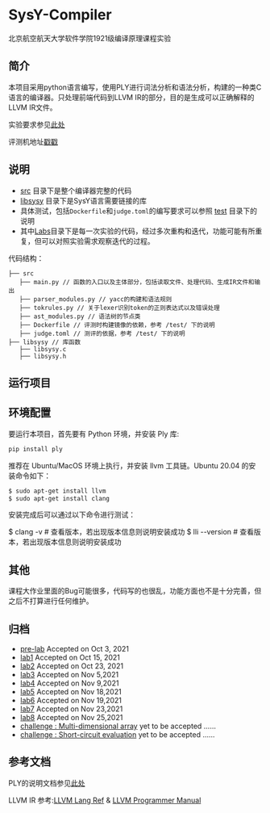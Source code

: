 # SysY-Compiler

北京航空航天大学软件学院1921级编译原理课程实验

## 简介

本项目采用python语言编写，使用PLY进行词法分析和语法分析，构建的一种类C语言的编译器。只处理前端代码到LLVM IR的部分，目的是生成可以正确解释的LLVM IR文件。

实验要求参见[此处](https://github.com/BUAA-SE-Compiling/miniSysY-tutorial) 

评测机地址[戳戳](https://oj.karenia.cc/dashboard)

## 说明

- [src](./src/) 目录下是整个编译器完整的代码
- [libsysy](./libsysy/) 目录下是SysY语言需要链接的库
- 具体测试，包括`Dockerfile`和`judge.toml`的编写要求可以参照 [test](./test/) 目录下的说明
- 其中[Labs](./Labs/)目录下是每一次实验的代码，经过多次重构和迭代，功能可能有所重复，但可以对照实验需求观察迭代的过程。

代码结构：

```
├── src
   ├── main.py // 函数的入口以及主体部分，包括读取文件、处理代码、生成IR文件和输出
   ├── parser_modules.py // yacc的构建和语法规则
   ├── tokrules.py // 关于lexer识别token的正则表达式以及错误处理
   ├── ast_modules.py // 语法树的节点类
   ├── Dockerfile // 评测时构建镜像的依赖，参考 /test/ 下的说明
   ├── judge.toml // 测评的依据，参考 /test/ 下的说明
├── libsysy // 库函数
   ├── libsysy.c
   ├── libsysy.h
```

## 运行项目

## 环境配置

要运行本项目，首先要有 Python 环境，并安装 Ply 库:
```bash
pip install ply
```
推荐在 Ubuntu/MacOS 环境上执行，并安装 llvm 工具链。Ubuntu 20.04 的安装命令如下：
```bash
$ sudo apt-get install llvm
$ sudo apt-get install clang
```
安装完成后可以通过以下命令进行测试：

$ clang -v 		# 查看版本，若出现版本信息则说明安装成功
$ lli --version # 查看版本，若出现版本信息则说明安装成功

## 其他

课程大作业里面的Bug可能很多，代码写的也很乱，功能方面也不是十分完善，但之后不打算进行任何维护。

## 归档

- [pre-lab](./Labs/pre_lab) Accepted on Oct 3, 2021
- [lab1](./Labs/lab1/) Accepted on Oct 15, 2021
- [lab2](./Labs/lab2) Accepted on Oct 23, 2021
- [lab3](./Labs/lab3/) Accepted on Nov 5,2021
- [lab4](./Labs/lab4/) Accepted on Nov 9,2021
- [lab5](./Labs/lab5/) Accepted on Nov 18,2021
- [lab6](./Labs/lab6/) Accepted on Nov 19,2021
- [lab7](./Labs/lab7/) Accepted on Nov 23,2021
- [lab8](./Labs/lab8/)  Accepted on Nov 25,2021
- [challenge : Multi-dimensional array](./Labs/challenge/MDA/) yet to be accepted ......
- [challenge : Short-circuit evaluation](./Labs/challenge/SCE/) yet to be accepted ......

## 参考文档

PLY的说明文档参见[此处](http://www.dabeaz.com/ply/ply.html)

LLVM IR 参考:[LLVM Lang Ref](https://llvm.org/docs/LangRef.html) & [LLVM Programmer Manual](https://llvm.org/docs/ProgrammersManual.html)
